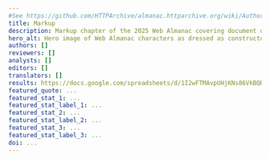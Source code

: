 ```yaml
---
#See https://github.com/HTTPArchive/almanac.httparchive.org/wiki/Authors'-Guide#metadata-to-add-at-the-top-of-your-chapters
title: Markup
description: Markup chapter of the 2025 Web Almanac covering document data (doctypes, compression, languages, HTML conformance, document size), the use of HTML elements and attributes, data attributes and social media.
hero_alt: Hero image of Web Almanac characters as dressed as constructor workers putting together a web page from HTML element blocks.
authors: []
reviewers: []
analysts: []
editors: []
translators: []
results: https://docs.google.com/spreadsheets/d/1I2wFTMAvpUHjKNs86VkBQRdptoV0rklbCxWRTLS6cxE/edit
featured_quote: ...
featured_stat_1: ...
featured_stat_label_1: ...
featured_stat_2: ...
featured_stat_label_2: ...
featured_stat_3: ...
featured_stat_label_3: ...
doi: ...
---
```

